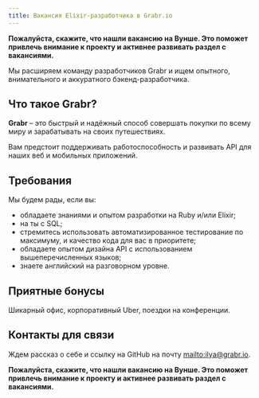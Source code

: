 ```yaml
---
title: Вакансия Elixir-разработчика в Grabr.io
---
```

**Пожалуйста, скажите, что нашли вакансию на Вунше. Это поможет привлечь внимание к проекту и активнее развивать раздел с вакансиями.**

Мы расширяем команду разработчиков Grabr и ищем опытного, внимательного и аккуратного бэкенд-разработчика.

## Что такое Grabr?

**Grabr** – это быстрый и надёжный способ совершать покупки по всему миру и зарабатывать на своих путешествиях.

Вам предстоит поддерживать работоспособность и развивать API для наших веб и мобильных приложений.

## Требования

Мы будем рады, если вы:
- обладаете знаниями и опытом разработки на Ruby и/или Elixir;
- на ты с SQL;
- стремитесь использовать автоматизированное тестирование по максимуму, и качество кода для вас в приоритете;
- обладаете опытом дизайна API с использованием вышеперечисленных языков;
- знаете английский на разговорном уровне.

## Приятные бонусы

Шикарный офис, корпоративный Uber, поездки на конференции.

## Контакты для связи

Ждем рассказ о себе и ссылку на GitHub на почту <mailto:ilya@grabr.io>.

**Пожалуйста, скажите, что нашли вакансию на Вунше. Это поможет привлечь внимание к проекту и активнее развивать раздел с вакансиями.**
